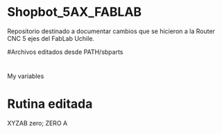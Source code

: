 # Shopbot_5AX_FABLAB

Repositorio destinado a documentar cambios que se hicieron a la Router CNC 5 ejes del FabLab Uchile.

#Archivos editados desde PATH/sbparts
#
My variables
# Rutina editada
XYZAB zero; ZERO A
